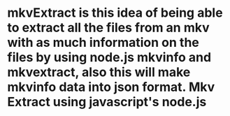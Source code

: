 # mkvExtract is this idea of being able to extract all the files from an mkv with as much information on the files by using node.js mkvinfo and mkvextract, also this will make mkvinfo data into json format. Mkv Extract using javascript's node.js 
